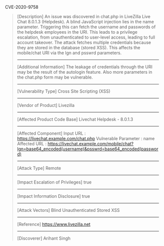 CVE-2020-9758


> [Description]
> An issue was discovered in chat.php in LiveZilla Live Chat 8.0.1.3
> (Helpdesk). A blind JavaScript injection lies in the name parameter.
> Triggering this can fetch the username and passwords of the helpdesk
> employees in the URI. This leads to a privilege escalation, from
> unauthenticated to user-level access, leading to full account
> takeover. The attack fetches multiple credentials because they are
> stored in the database (stored XSS). This affects the mobile/chat URI
> via the lgn and psswrd parameters.
>
> ------------------------------------------
>
> [Additional Information]
> The leakage of credentials through the URI may be the result of the autologin feature.
> Also more parameters in the chat.php form may be vulnerable.
>
> ------------------------------------------
>
> [Vulnerability Type]
> Cross Site Scripting (XSS)
>
> ------------------------------------------
>
> [Vendor of Product]
> Livezilla
>
> ------------------------------------------
>
> [Affected Product Code Base]
> Livechat Helpdesk - 8.0.1.3
>
> ------------------------------------------
>
> [Affected Component]
> Input URL : https://livechat.example.com/chat.php
> Vulnerable Parameter : name
> Affected URL : https://livechat.example.com/mobile/chat?lgn=base64_encoded(username)&psswrd=base64_encoded(password)
>
> ------------------------------------------
>
> [Attack Type]
> Remote
>
> ------------------------------------------
>
> [Impact Escalation of Privileges]
> true
>
> ------------------------------------------
>
> [Impact Information Disclosure]
> true
>
> ------------------------------------------
>
> [Attack Vectors]
> Blind Unauthenticated Stored XSS
>
> ------------------------------------------
>
> [Reference]
> https://www.livezilla.net
>
> ------------------------------------------
>
> [Discoverer]
> Arihant Singh
